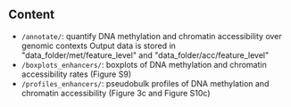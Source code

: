 Content
-------
* `/annotate/`: quantify DNA methylation and chromatin accessibility over genomic contexts 
	Output data is stored in "data_folder/met/feature_level" and "data_folder/acc/feature_level"
* `/boxplots_enhancers/`: boxplots of DNA methylation and chromatin accessibility rates (Figure S9)
* `/profiles_enhancers/`: pseudobulk profiles of DNA methylation and chromatin accessibility (Figure 3c and Figure S10c)









